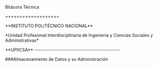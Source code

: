 <p alingn="center">
Bitácora Técnica
</p>
===================
<p alingn="center">
**INSTITUTO POLITÉCNICO NACIONAL**
</p>
<p alingn="center">
*Unidad Profesional Interdisciplinaria de Ingeniería y Ciencias Sociales y Administrativas*
</p>
<p alingn="center">
**UPIICSA**
-------------------------------------------
</p>
<p alingn="center">
###Almacenamiento de Datos y su Administración
</p>
